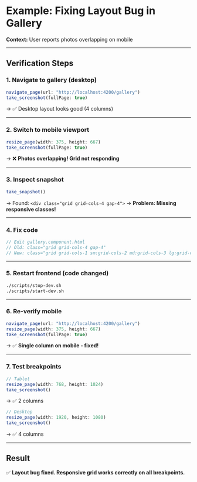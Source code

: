 # Example: Fixing Layout Bug in Gallery

**Context:** User reports photos overlapping on mobile

---

## Verification Steps

### 1. Navigate to gallery (desktop)

```typescript
navigate_page(url: "http://localhost:4200/gallery")
take_screenshot(fullPage: true)
```

→ ✅ Desktop layout looks good (4 columns)

---

### 2. Switch to mobile viewport

```typescript
resize_page(width: 375, height: 667)
take_screenshot(fullPage: true)
```

→ ❌ **Photos overlapping! Grid not responding**

---

### 3. Inspect snapshot

```typescript
take_snapshot()
```

→ Found: `<div class="grid grid-cols-4 gap-4">`
→ **Problem: Missing responsive classes!**

---

### 4. Fix code

```typescript
// Edit gallery.component.html
// Old: class="grid grid-cols-4 gap-4"
// New: class="grid grid-cols-1 sm:grid-cols-2 md:grid-cols-3 lg:grid-cols-4 gap-4"
```

---

### 5. Restart frontend (code changed)

```bash
./scripts/stop-dev.sh
./scripts/start-dev.sh
```

---

### 6. Re-verify mobile

```typescript
navigate_page(url: "http://localhost:4200/gallery")
resize_page(width: 375, height: 667)
take_screenshot(fullPage: true)
```

→ ✅ **Single column on mobile - fixed!**

---

### 7. Test breakpoints

```typescript
// Tablet
resize_page(width: 768, height: 1024)
take_screenshot()
```
→ ✅ 2 columns

```typescript
// Desktop
resize_page(width: 1920, height: 1080)
take_screenshot()
```
→ ✅ 4 columns

---

## Result

✅ **Layout bug fixed. Responsive grid works correctly on all breakpoints.**

